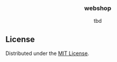 <h3 align="center">webshop</h3>
<p align="center">tbd</p>



## License

Distributed under the [MIT License](LICENSE).

